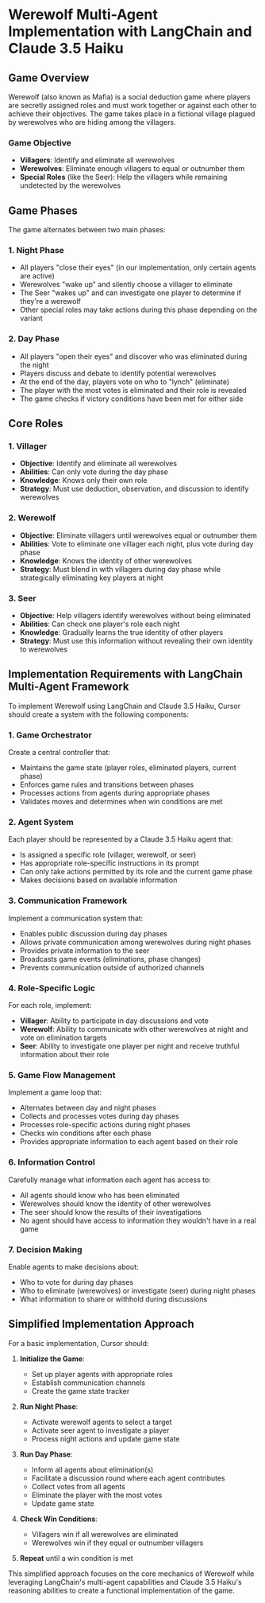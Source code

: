 # Werewolf Multi-Agent Implementation with LangChain and Claude 3.5 Haiku

## Game Overview

Werewolf (also known as Mafia) is a social deduction game where players are secretly assigned roles and must work together or against each other to achieve their objectives. The game takes place in a fictional village plagued by werewolves who are hiding among the villagers.

### Game Objective

- **Villagers**: Identify and eliminate all werewolves
- **Werewolves**: Eliminate enough villagers to equal or outnumber them
- **Special Roles** (like the Seer): Help the villagers while remaining undetected by the werewolves

## Game Phases

The game alternates between two main phases:

### 1. Night Phase

- All players "close their eyes" (in our implementation, only certain agents are active)
- Werewolves "wake up" and silently choose a villager to eliminate
- The Seer "wakes up" and can investigate one player to determine if they're a werewolf
- Other special roles may take actions during this phase depending on the variant

### 2. Day Phase

- All players "open their eyes" and discover who was eliminated during the night
- Players discuss and debate to identify potential werewolves
- At the end of the day, players vote on who to "lynch" (eliminate)
- The player with the most votes is eliminated and their role is revealed
- The game checks if victory conditions have been met for either side

## Core Roles

### 1. Villager

- **Objective**: Identify and eliminate all werewolves
- **Abilities**: Can only vote during the day phase
- **Knowledge**: Knows only their own role
- **Strategy**: Must use deduction, observation, and discussion to identify werewolves

### 2. Werewolf

- **Objective**: Eliminate villagers until werewolves equal or outnumber them
- **Abilities**: Vote to eliminate one villager each night, plus vote during day phase
- **Knowledge**: Knows the identity of other werewolves
- **Strategy**: Must blend in with villagers during day phase while strategically eliminating key players at night

### 3. Seer

- **Objective**: Help villagers identify werewolves without being eliminated
- **Abilities**: Can check one player's role each night
- **Knowledge**: Gradually learns the true identity of other players
- **Strategy**: Must use this information without revealing their own identity to werewolves

## Implementation Requirements with LangChain Multi-Agent Framework

To implement Werewolf using LangChain and Claude 3.5 Haiku, Cursor should create a system with the following components:

### 1. Game Orchestrator

Create a central controller that:
- Maintains the game state (player roles, eliminated players, current phase)
- Enforces game rules and transitions between phases
- Processes actions from agents during appropriate phases
- Validates moves and determines when win conditions are met

### 2. Agent System

Each player should be represented by a Claude 3.5 Haiku agent that:
- Is assigned a specific role (villager, werewolf, or seer)
- Has appropriate role-specific instructions in its prompt
- Can only take actions permitted by its role and the current game phase
- Makes decisions based on available information

### 3. Communication Framework

Implement a communication system that:
- Enables public discussion during day phases
- Allows private communication among werewolves during night phases
- Provides private information to the seer
- Broadcasts game events (eliminations, phase changes)
- Prevents communication outside of authorized channels

### 4. Role-Specific Logic

For each role, implement:
- **Villager**: Ability to participate in day discussions and vote
- **Werewolf**: Ability to communicate with other werewolves at night and vote on elimination targets
- **Seer**: Ability to investigate one player per night and receive truthful information about their role

### 5. Game Flow Management

Implement a game loop that:
- Alternates between day and night phases
- Collects and processes votes during day phases
- Processes role-specific actions during night phases
- Checks win conditions after each phase
- Provides appropriate information to each agent based on their role

### 6. Information Control

Carefully manage what information each agent has access to:
- All agents should know who has been eliminated
- Werewolves should know the identity of other werewolves
- The seer should know the results of their investigations
- No agent should have access to information they wouldn't have in a real game

### 7. Decision Making

Enable agents to make decisions about:
- Who to vote for during day phases
- Who to eliminate (werewolves) or investigate (seer) during night phases
- What information to share or withhold during discussions

## Simplified Implementation Approach

For a basic implementation, Cursor should:

1. **Initialize the Game**:
   - Set up player agents with appropriate roles
   - Establish communication channels
   - Create the game state tracker

2. **Run Night Phase**:
   - Activate werewolf agents to select a target
   - Activate seer agent to investigate a player
   - Process night actions and update game state

3. **Run Day Phase**:
   - Inform all agents about elimination(s)
   - Facilitate a discussion round where each agent contributes
   - Collect votes from all agents
   - Eliminate the player with the most votes
   - Update game state

4. **Check Win Conditions**:
   - Villagers win if all werewolves are eliminated
   - Werewolves win if they equal or outnumber villagers

5. **Repeat** until a win condition is met

This simplified approach focuses on the core mechanics of Werewolf while leveraging LangChain's multi-agent capabilities and Claude 3.5 Haiku's reasoning abilities to create a functional implementation of the game.
